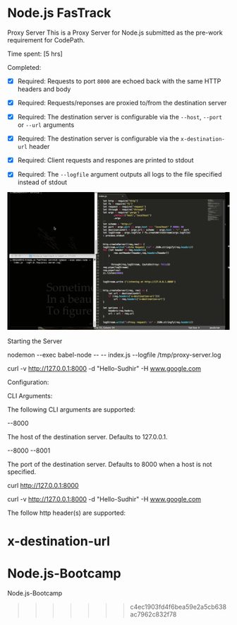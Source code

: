 
# Node.js FasTrack


Proxy Server
This is a Proxy Server for Node.js submitted as the pre-work requirement for CodePath.

Time spent: [5 hrs]

Completed:

* [x] Required: Requests to port `8000` are echoed back with the same HTTP headers and body
* [x] Required: Requests/reponses are proxied to/from the destination server
* [x] Required: The destination server is configurable via the `--host`, `--port`  or `--url` arguments
* [x] Required: The destination server is configurable via the `x-destination-url` header
* [x] Required: Client requests and respones are printed to stdout
* [x] Required: The `--logfile` argument outputs all logs to the file specified instead of stdout



![Video Walkthrough](https://raw.githubusercontent.com/schint2/Unit-1-Project-CLI-Utilities/master/GIF-N.gif)

 Starting the Server

 nodemon --exec babel-node -- -- index.js --logfile /tmp/proxy-server.log

 curl -v http://127.0.0.1:8000 -d "Hello-Sudhir"  -H www.google.com


Configuration:

CLI Arguments:

The following CLI arguments are supported:

--8000

The host of the destination server. Defaults to 127.0.0.1.

--8000 --8001

The port of the destination server. Defaults to 8000 when a host is not specified.

curl http://127.0.0.1:8000

curl -v http://127.0.0.1:8000 -d "Hello-Sudhir"  -H www.google.com

The follow http header(s) are supported:

x-destination-url
=======
# Node.js-Bootcamp
Node.js-Bootcamp
>>>>>>> c4ec1903fd4f6bea59e2a5cb638ac7962c832f78
